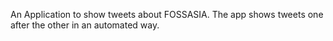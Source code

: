 An Application to show tweets about FOSSASIA. The app shows tweets
one after the other in an automated way.
